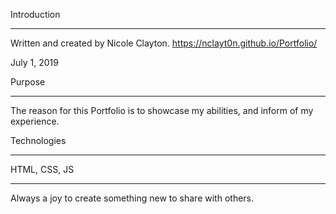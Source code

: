 Introduction
____________
Written and created by Nicole Clayton.
https://nclayt0n.github.io/Portfolio/

July 1, 2019

Purpose
_______
The reason for this Portfolio is to showcase my abilities, and inform of my experience.


Technologies
___________
HTML, CSS, JS


___________
Always a joy to create something new to share with others.
